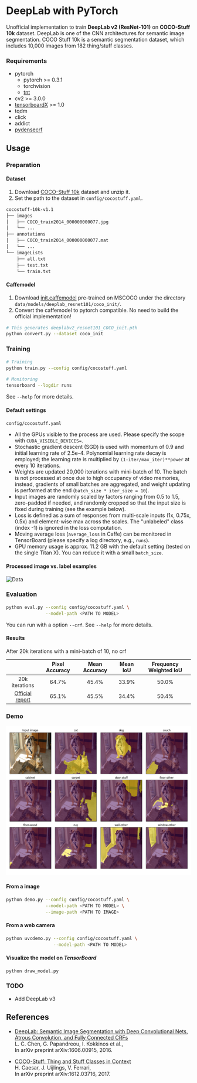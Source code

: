 # DeepLab with PyTorch

Unofficial implementation to train **DeepLab v2 (ResNet-101)** on **COCO-Stuff 10k** dataset. DeepLab is one of the CNN architectures for semantic image segmentation. COCO Stuff 10k is a semantic segmentation dataset, which includes 10,000 images from 182 thing/stuff classes.

### Requirements

* pytorch
  * pytorch >= 0.3.1
  * torchvision
  * [tnt](https://github.com/pytorch/tnt)
* cv2 >= 3.0.0
* [tensorboardX](https://github.com/lanpa/tensorboard-pytorch) >= 1.0
* tqdm
* click
* addict
* [pydensecrf](https://github.com/lucasb-eyer/pydensecrf)

## Usage

### Preparation

#### Dataset

1. Download [COCO-Stuff 10k](https://github.com/nightrome/cocostuff10k#dataset) dataset and unzip it.
1. Set the path to the dataset in ```config/cocostuff.yaml```.

```sh
cocostuff-10k-v1.1
├── images
│   ├── COCO_train2014_000000000077.jpg
│   └── ...
├── annotations
│   ├── COCO_train2014_000000000077.mat
│   └── ...
└── imageLists
    ├── all.txt
    ├── test.txt
    └── train.txt
```

#### Caffemodel

1. Download [init.caffemodel](http://liangchiehchen.com/projects/DeepLabv2_resnet.html) pre-trained on MSCOCO under the directory ```data/models/deeplab_resnet101/coco_init/```.
1. Convert the caffemodel to pytorch compatible. No need to build the official implementation!

```sh
# This generates deeplabv2_resnet101_COCO_init.pth
python convert.py --dataset coco_init
```

### Training

```sh
# Training
python train.py --config config/cocostuff.yaml
```

```sh
# Monitoring
tensorboard --logdir runs
```
See ```--help``` for more details.

#### Default settings

```config/cocostuff.yaml```

- All the GPUs visible to the process are used. Please specify the scope with ```CUDA_VISIBLE_DEVICES=```.
- Stochastic gradient descent (SGD) is used with momentum of 0.9 and initial learning rate of 2.5e-4. Polynomial learning rate decay is employed; the learning rate is multiplied by ```(1-iter/max_iter)**power``` at every 10 iterations.
- Weights are updated 20,000 iterations with mini-batch of 10. The batch is not processed at once due to high occupancy of video memories, instead, gradients of small batches are aggregated, and weight updating is performed at the end (```batch_size * iter_size = 10```).
- Input images are randomly scaled by factors ranging from 0.5 to 1.5, zero-padded if needed, and randomly cropped so that the input size is fixed during training (see the example below).
- Loss is defined as a sum of responses from multi-scale inputs (1x, 0.75x, 0.5x) and element-wise max across the scales. The "unlabeled" class (index -1) is ignored in the loss computation.
- Moving average loss (```average_loss``` in Caffe) can be monitored in TensorBoard (please specify a log directory, e.g., ```runs```).
- GPU memory usage is approx. 11.2 GB with the default setting (tested on the single Titan X). You can reduce it with a small ```batch_size```.

#### Processed image vs. label examples

![Data](docs/data.png)

### Evaluation

```sh
python eval.py --config config/cocostuff.yaml \
               --model-path <PATH TO MODEL>
```

You can run with a option ```--crf```. See ```--help``` for more details.

#### Results

After 20k iterations with a mini-batch of 10, no crf

||Pixel Accuracy|Mean Accuracy|Mean IoU|Frequency Weighted IoU|
|:-:|:-:|:-:|:-:|:-:|
|20k iterations|64.7%|45.4%|33.9%|50.0%|
|[Official report](https://github.com/nightrome/cocostuff10k)|65.1%|45.5%|34.4%|50.4%|

### Demo

![](docs/demo.png)

#### From a image

```bash
python demo.py --config config/cocostuff.yaml \
               --model-path <PATH TO MODEL> \
               --image-path <PATH TO IMAGE>
```

#### From a web camera

```bash
python uvcdemo.py --config config/cocostuff.yaml \
                  --model-path <PATH TO MODEL>
```

#### Visualize the model on *TensorBoard*

```bash
python draw_model.py
```

### TODO

* Add DeepLab v3

## References

* [DeepLab: Semantic Image Segmentation with Deep Convolutional Nets, Atrous Convolution, and Fully Connected CRFs](https://arxiv.org/abs/1606.00915)<br>
L. C. Chen, G. Papandreou, I. Kokkinos et al.,<br>
In arXiv preprint arXiv:1606.00915, 2016.

* [COCO-Stuff: Thing and Stuff Classes in Context](https://arxiv.org/abs/1612.03716)<br>
H. Caesar, J. Uijlings, V. Ferrari,<br>
In arXiv preprint arXiv:1612.03716, 2017.

